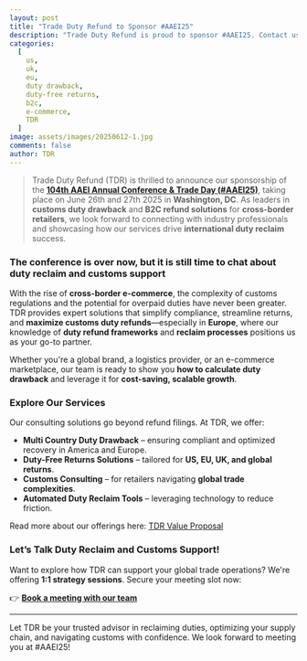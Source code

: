 ```yaml
---
layout: post
title: "Trade Duty Refund to Sponsor #AAEI25"
description: "Trade Duty Refund is proud to sponsor #AAEI25. Contact us to discuss duty drawback, B2C refund solutions, and cross-border strategies."
categories:
  [
    us,
    uk,
    eu,
    duty drawback,
    duty-free returns,
    b2c,
    e-commerce,
    TDR
  ]
image: assets/images/20250612-1.jpg
comments: false
author: TDR
---
```


> Trade Duty Refund (TDR) is thrilled to announce our sponsorship of the [**104th AAEI Annual Conference & Trade Day (#AAEI25)**](https://aaei.org/2025-annual-conference-trade-day-2/), taking place on June 26th and 27th 2025 in **Washington, DC**. As leaders in **customs duty drawback** and **B2C refund solutions** for **cross-border retailers**, we look forward to connecting with industry professionals and showcasing how our services drive **international duty reclaim** success.

### The conference is over now, but it is still time to chat about duty reclaim and customs support

With the rise of **cross-border e-commerce**, the complexity of customs regulations and the potential for overpaid duties have never been greater. TDR provides expert solutions that simplify compliance, streamline returns, and **maximize customs duty refunds**—especially in **Europe**, where our knowledge of **duty refund frameworks** and **reclaim processes** positions us as your go-to partner.

Whether you're a global brand, a logistics provider, or an e-commerce marketplace, our team is ready to show you **how to calculate duty drawback** and leverage it for **cost-saving, scalable growth**.

### Explore Our Services

Our consulting solutions go beyond refund filings. At TDR, we offer:

- **Multi Country Duty Drawback** – ensuring compliant and optimized recovery in America and Europe.
- **Duty-Free Returns Solutions** – tailored for **US, EU, UK, and global returns**.
- **Customs Consulting** – for retailers navigating **global trade complexities**.
- **Automated Duty Reclaim Tools** – leveraging technology to reduce friction.

Read more about our offerings here: [TDR Value Proposal](https://tradedutyrefund.com?utm_source=Blog&utm_medium=Article&utm_campaign=20250612Article)

### Let’s Talk Duty Reclaim and Customs Support!

Want to explore how TDR can support your global trade operations? We're offering **1:1 strategy sessions**. Secure your meeting slot now:

👉 **[Book a meeting with our team](https://zcal.co/jmontpert/websitelink)**

---

Let TDR be your trusted advisor in reclaiming duties, optimizing your supply chain, and navigating customs with confidence. We look forward to meeting you at #AAEI25!
